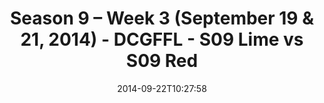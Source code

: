 ---
title: Season 9 – Week 3 (September 19 & 21, 2014) - DCGFFL - S09 Lime vs S09 Red
teams-score:
- team: _teams/s09-lime.md
  score: 22
- team: _teams/s09-red.md
  score: 20
mvp: 'Lime: Justin Parker / Red: Matt Murtaugh'
game-ball: N/A
season: 9
week: 3
date: '2014-09-22T10:27:58'
pageid: 1825-4460-vs-4467
---
